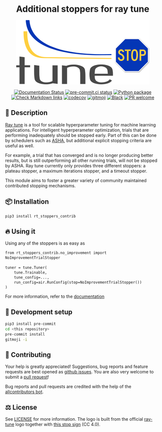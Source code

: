 <div align="center">

# Additional stoppers for ray tune

![logo](docs/source/_static/logo.png)

<!-- ALL-CONTRIBUTORS-BADGE:START - Do not remove or modify this section -->
<!-- ALL-CONTRIBUTORS-BADGE:END -->
<!-- [![Documentation Status](https://readthedocs.org/projects/ray-tune-stoppers-contrib/badge/?version=latest)](https://ray-tune-stoppers-contrib.readthedocs.io/) -->
<!-- [![Pypi status](https://badge.fury.io/py/ray-tune-stoppers-contrib.svg)](https://pypi.org/project/ray-tune-stoppers-contrib/) -->

[![Documentation Status](https://readthedocs.org/projects/ray-tune-stoppers-contrib/badge/?version=latest)](https://ray-tune-stoppers-contrib.readthedocs.io/en/latest/?badge=latest)
[![pre-commit.ci status](https://results.pre-commit.ci/badge/github/klieret/ray-tune-stoppers-contrib/main.svg)](https://results.pre-commit.ci/latest/github/klieret/ray-tune-stoppers-contrib/main)
[![Python package](https://github.com/klieret/ray-tune-stoppers-contrib/actions/workflows/test.yaml/badge.svg)](https://github.com/klieret/ray-tune-stoppers-contrib/actions/workflows/test.yaml)
[![Check Markdown links](https://github.com/klieret/ray-tune-stoppers-contrib/actions/workflows/check-links.yaml/badge.svg)](https://github.com/klieret/ray-tune-stoppers-contrib/actions/workflows/check-links.yaml)
[![codecov](https://codecov.io/github/klieret/ray-tune-stoppers-contrib/branch/main/graph/badge.svg?token=6MQZ4LODE5)](https://codecov.io/github/klieret/ray-tune-stoppers-contrib)
[![gitmoji](https://img.shields.io/badge/gitmoji-%20😜%20😍-FFDD67.svg)](https://gitmoji.dev)
[![Black](https://img.shields.io/badge/code%20style-black-000000.svg)](https://github.com/python/black)
[![PR welcome](https://img.shields.io/badge/PR-Welcome-%23FF8300.svg)](https://git-scm.com/book/en/v2/GitHub-Contributing-to-a-Project)

</div>

## 📝 Description

[Ray tune][ray-tune] is a tool for scalable hyperparameter tuning for machine learning applications.
For intelligent hyperperameter optimization, trials that are performing inadequately should be stopped early.
Part of this can be done by schedulers such as [ASHA][asha-paper], but additional explicit stopping criteria are useful as well.

For example, a trial that has converged and is no longer producing better results, but is still outperforming all other running trials, will not be stopped by ASHA.
Ray tune currently only provides three different stoppers: a plateau stopper, a maximum iterations stopper, and a timeout stopper.

This module aims to foster a greater variety of community maintained contributed stopping mechanisms.

## 📦 Installation

```bash
pip3 install rt_stoppers_contrib
```

## 🔥 Using it

Using any of the stoppers is as easy as

```python3
from rt_stoppers_contrib.no_improvement import NoImprovementTrialStopper

tuner = tune.Tuner(
    tune.Trainable,
    tune_config=...,
    run_config=air.RunConfig(stop=NoImprovementTrialStopper())
)
```

For more information, refer to the [documentation][docs]

## 🧰 Development setup

```bash
pip3 install pre-commit
cd <this repository>
pre-commit install
gitmoji -i
```

## 💖 Contributing

Your help is greatly appreciated! Suggestions, bug reports and feature requests are best opened as [github issues](https://github.com/klieret/ray-tune-stoppers-contrib/issues). You are also very welcome to submit a [pull request](https://github.com/klieret/ray-tune-stoppers-contrib/pulls)!

Bug reports and pull requests are credited with the help of the [allcontributors bot](https://allcontributors.org/).

<!-- ## ✨ Contributors -->
<!--  -->
<!-- Thanks goes to these wonderful people ([emoji key](https://allcontributors.org/docs/en/emoji-key)): -->
<!--  -->
<!-- ALL-CONTRIBUTORS-LIST:START - Do not remove or modify this section -->
<!-- prettier-ignore-start -->
<!-- markdownlint-disable -->
<!-- markdownlint-restore -->
<!-- prettier-ignore-end -->

<!-- ALL-CONTRIBUTORS-LIST:END -->
<!--  -->
<!-- This project follows the [all-contributors](https://github.com/all-contributors/all-contributors) specification. Contributions of any kind welcome! -->

## ⚖️ License

See [LICENSE](LICENSE.txt) for more information. The logo is built from the official [ray-tune][ray-tune] logo
together with [this stop sign][stop-sign] (CC 4.0).

[ray-tune]: https://docs.ray.io/en/latest/tune/index.html
[asha-paper]: https://arxiv.org/abs/1810.05934
[docs]: https://ray-tune-stoppers-contrib.readthedocs.io/
[stop-sign]: https://commons.wikimedia.org/wiki/File:Stop-sign.jpg
